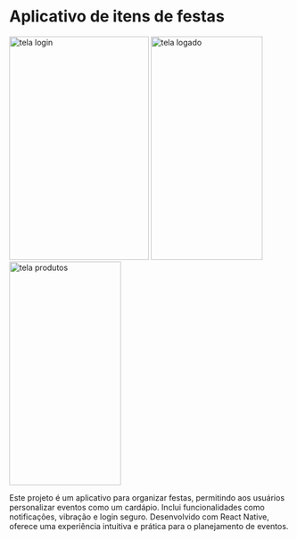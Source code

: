 # Aplicativo de itens de festas

<img src="https://github.com/user-attachments/assets/4db65b2b-7678-495f-9564-effcea031a28" height="400px" width="250px" alt="tela login">
<img src="https://github.com/user-attachments/assets/33ab8abe-66f1-46e8-8abb-7c0dc0d28b85" height="400px" width="200px" alt="tela logado">
<img src="https://github.com/user-attachments/assets/c9873b83-5a0e-48e7-b5c3-f98fa9439cc5" height="400px" width="200px" alt="tela produtos">

Este projeto é um aplicativo para organizar festas, permitindo aos usuários personalizar eventos como um cardápio. Inclui funcionalidades como notificações, vibração e login seguro. Desenvolvido com React Native, oferece uma experiência intuitiva e prática para o planejamento de eventos.
